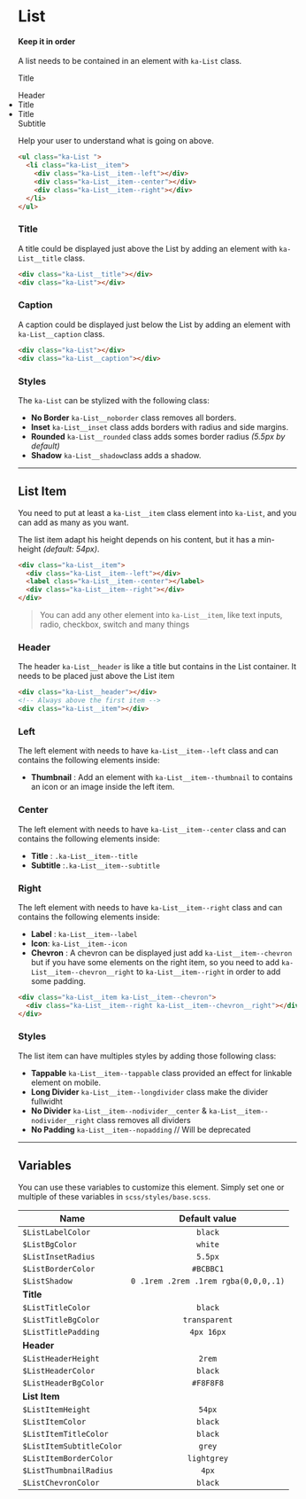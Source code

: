 # List
#### Keep it in order
A list needs to be contained in an element with `ka-List` class.

<div class="demo-block">
  <div class="ka-List__title">Title</div>
  <ul class="ka-List ka-List__inset" style="padding-left: 0;">
    <div class="ka-List__header">Header</div>
    <li class="ka-List__item">
      <div class="ka-List__item--left"></div>  
      <div class="ka-List__item--center">
        <div class="ka-List__item--title">Title</div>
      </div>
      <div class="ka-List__item--right"></div>
    </li>
    <li class="ka-List__item ka-List__item--chevron">
      <div class="ka-List__item--left"></div>  
      <div class="ka-List__item--center">
        <div class="ka-List__item--title">Title</div>
        <div class="ka-List__item--subtitle">Subtitle</div>
      </div>
      <div class="ka-List__item--right"></div>
    </li>
  </ul>
  <div class="ka-List__caption">Help your user to understand what is going on above.</div>
</div>

```html
<ul class="ka-List ">
  <li class="ka-List__item">
    <div class="ka-List__item--left"></div>  
    <div class="ka-List__item--center"></div>
    <div class="ka-List__item--right"></div>
  </li>
</ul>
```
### Title
A title could be displayed just above the List by adding an element with `ka-List__title` class.
```html
<div class="ka-List__title"></div>
<div class="ka-List"></div>
```

### Caption
A caption could be displayed just below the List by adding an element with `ka-List__caption` class.
```html
<div class="ka-List"></div>
<div class="ka-List__caption"></div>
```

### Styles
The `ka-List` can be stylized with the following class:
- **No Border** `ka-List__noborder` class removes all borders.
- **Inset** `ka-List__inset` class adds borders with radius and side margins.
- **Rounded** `ka-List__rounded` class adds somes border radius *(5.5px by default)*
- **Shadow** `ka-List__shadow`class adds a shadow.

***

## List Item

You need to put at least a `ka-List__item` class element into `ka-List`, and you can add as many as you want.

The list item adapt his height depends on his content, but it has a min-height *(default: 54px)*.

```html
<div class="ka-List__item">
  <div class="ka-List__item--left"></div>  
  <label class="ka-List__item--center"></label>
  <div class="ka-List__item--right"></div>
</div>
```

> You can add any other element into `ka-List__item`, like text inputs, radio, checkbox, switch and many things

### Header
The header `ka-List__header` is like a title but contains in the List container. It needs to be placed just above the List item
```html
<div class="ka-List__header"></div>
<!-- Always above the first item -->
<div class="ka-List__item"></div>
```

###  Left
The left element with needs to have `ka-List__item--left` class and can contains the following elements inside:
-  **Thumbnail** : Add an element with `ka-List__item--thumbnail` to contains an icon or an image inside the left item.

### Center
The left element with needs to have `ka-List__item--center` class and can contains the following elements inside:
-  **Title** : `.ka-List__item--title`
-  **Subtitle** :`.ka-List__item--subtitle`

###  Right
The left element with needs to have `ka-List__item--right` class and can contains the following elements inside:
- **Label** : `ka-List__item--label`
- **Icon**: `ka-List__item--icon`
- **Chevron** : A chevron can be displayed just add `ka-List__item--chevron` but if you have some elements on the right item, so you need to add `ka-List__item--chevron__right` to `ka-List__item--right` in order to add some padding.
```html
<div class="ka-List__item ka-List__item--chevron">
  <div class="ka-List__item--right ka-List__item--chevron__right"></div>
</div>
```

### Styles

The list item can have multiples styles by adding those following class: 

- **Tappable** `ka-List__item--tappable` class provided an effect for linkable element on mobile.
- **Long Divider** `ka-List__item--longdivider` class make the divider fullwidht
- **No Divider** `ka-List__item--nodivider__center` & `ka-List__item--nodivider__right` class removes all dividers
- **No Padding** `ka-List__item--nopadding` // Will be deprecated

***
Variables
------
You can use these variables to customize this element. Simply set one or multiple of these variables in `scss/styles/base.scss`.

| Name  | Default value |
| ------- |:-----------:|
| `$ListLabelColor`| `black` |
| `$ListBgColor`| `white` |
| `$ListInsetRadius`| `5.5px` |
| `$ListBorderColor`| `#BCBBC1` |
| `$ListShadow`| `0 .1rem .2rem .1rem rgba(0,0,0,.1)` |
| **Title** ||
| `$ListTitleColor`| `black` |
| `$ListTitleBgColor`| `transparent` |
| `$ListTitlePadding`| `4px 16px` |
| **Header** ||
| `$ListHeaderHeight`| `2rem` |
| `$ListHeaderColor`| `black` |
| `$ListHeaderBgColor`| `#F8F8F8` |
| **List Item** ||
| `$ListItemHeight`| `54px` |
| `$ListItemColor`| `black` |
| `$ListItemTitleColor`| `black` |
| `$ListItemSubtitleColor`| `grey` |
| `$ListItemBorderColor`| `lightgrey` |
| `$ListThumbnailRadius`| `4px` |
| `$ListChevronColor`| `black` |
